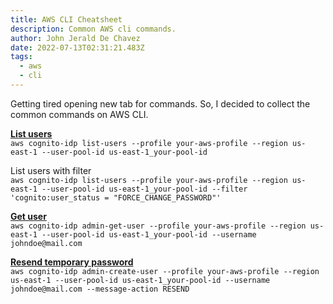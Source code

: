 ```yaml
---
title: AWS CLI Cheatsheet
description: Common AWS cli commands.
author: John Jerald De Chavez
date: 2022-07-13T02:31:21.483Z
tags:
  - aws
  - cli
---
```

Getting tired opening new tab for commands. So, I decided to collect the common commands on AWS CLI.

**[List users](https://docs.aws.amazon.com/cli/latest/reference/cognito-idp/list-users.html)**\
`aws cognito-idp list-users --profile your-aws-profile --region us-east-1 --user-pool-id us-east-1_your-pool-id`

List users with filter\
`aws cognito-idp list-users --profile your-aws-profile --region us-east-1 --user-pool-id us-east-1_your-pool-id --filter 'cognito:user_status = "FORCE_CHANGE_PASSWORD"'`

**[Get user](https://docs.aws.amazon.com/cli/latest/reference/cognito-idp/admin-get-user.html)**\
`aws cognito-idp admin-get-user --profile your-aws-profile --region us-east-1 --user-pool-id us-east-1_your-pool-id --username johndoe@mail.com`

**[Resend temporary password](https://docs.aws.amazon.com/cli/latest/reference/cognito-idp/admin-create-user.html)**\
`aws cognito-idp admin-create-user --profile your-aws-profile --region us-east-1 --user-pool-id us-east-1_your-pool-id --username johndoe@mail.com --message-action RESEND`